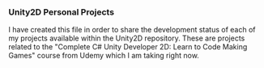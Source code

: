 ### Unity2D Personal Projects

I have created this file in order to share the development status of each of my projects available within the Unity2D repository. These are projects related to the "Complete C# Unity Developer 2D: Learn to Code Making Games" course from Udemy which I am taking right now.

